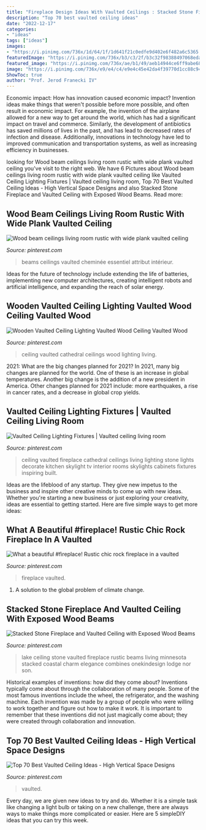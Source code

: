```yaml
---
title: "Fireplace Design Ideas With Vaulted Ceilings : Stacked Stone Fireplace And Vaulted Ceiling With Exposed Wood Beams"
description: "Top 70 best vaulted ceiling ideas"
date: "2022-12-17"
categories:
- "ideas"
tags: ["ideas"]
images:
- "https://i.pinimg.com/736x/1d/64/1f/1d641f21c0edfe9d402e6f482a6c5365.jpg"
featuredImage: "https://i.pinimg.com/736x/b3/c3/2f/b3c32f98388497068edad49f24e832e2.jpg"
featured_image: "https://i.pinimg.com/736x/ae/b1/49/aeb14944ce6ff9abe68625b710611526--ceiling-beams-wood-ceilings.jpg"
image: "https://i.pinimg.com/736x/e9/e4/c4/e9e4c45e42da4f39770d1cc88c945299.jpg"
ShowToc: true
author: "Prof. Jerod Franecki IV"
---
```



Economic impact: How has innovation caused economic impact?
Invention ideas make things that weren't possible before more possible, and often result in economic impact. For example, the invention of the airplane allowed for a new way to get around the world, which has had a significant impact on travel and commerce. Similarly, the development of antibiotics has saved millions of lives in the past, and has lead to decreased rates of infection and disease. Additionally, innovations in technology have led to improved communication and transportation systems, as well as increasing efficiency in businesses.

	

		
looking for Wood beam ceilings living room rustic with wide plank vaulted ceiling you've visit to the right web. We have 6 Pictures about Wood beam ceilings living room rustic with wide plank vaulted ceiling like Vaulted Ceiling Lighting Fixtures | Vaulted ceiling living room, Top 70 Best Vaulted Ceiling Ideas - High Vertical Space Designs and also Stacked Stone Fireplace and Vaulted Ceiling with Exposed Wood Beams. Read more:
		
    
## Wood Beam Ceilings Living Room Rustic With Wide Plank Vaulted Ceiling

<img loading=lazy src="https://i.pinimg.com/736x/ae/b1/49/aeb14944ce6ff9abe68625b710611526--ceiling-beams-wood-ceilings.jpg" onerror="this.onerror=null;this.src='https://tse2.mm.bing.net/th?id=OIP.p2M0yjMUnNtqqtGGC00mLwHaE6&amp;pid=15.1';" alt="Wood beam ceilings living room rustic with wide plank vaulted ceiling">

_Source: pinterest.com_

>beams ceilings vaulted cheminée essentiel attribut intérieur. 

	

Ideas for the future of technology include extending the life of batteries, implementing new computer architectures, creating intelligent robots and artificial intelligence, and expanding the reach of solar energy.

    
## Wooden Vaulted Ceiling Lighting Vaulted Wood Ceiling Vaulted Wood

<img loading=lazy src="https://i.pinimg.com/736x/b3/c3/2f/b3c32f98388497068edad49f24e832e2.jpg" onerror="this.onerror=null;this.src='https://tse2.mm.bing.net/th?id=OIP.2hOexab5gufh1Vl08iUm1AHaLI&amp;pid=15.1';" alt="Wooden Vaulted Ceiling Lighting Vaulted Wood Ceiling Vaulted Wood">

_Source: pinterest.com_

>ceiling vaulted cathedral ceilings wood lighting living. 

	

2021: What are the big changes planned for 2021?
In 2021, many big changes are planned for the world. One of these is an increase in global temperatures. Another big change is the addition of a new president in America. Other changes planned for 2021 include: more earthquakes, a rise in cancer rates, and a decrease in global crop yields.

    
## Vaulted Ceiling Lighting Fixtures | Vaulted Ceiling Living Room

<img loading=lazy src="https://i.pinimg.com/736x/3d/08/69/3d08692680f15e58025a5d2abb2b78bc.jpg" onerror="this.onerror=null;this.src='https://tse3.mm.bing.net/th?id=OIP.lBOvZHDt7VkdBDINq8vqTwHaK0&amp;pid=15.1';" alt="Vaulted Ceiling Lighting Fixtures | Vaulted ceiling living room">

_Source: pinterest.com_

>ceiling vaulted fireplace cathedral ceilings living lighting stone lights decorate kitchen skylight tv interior rooms skylights cabinets fixtures inspiring built. 

	

Ideas are the lifeblood of any startup. They give new impetus to the business and inspire other creative minds to come up with new ideas. Whether you're starting a new business or just exploring your creativity, ideas are essential to getting started. Here are five simple ways to get more ideas: 

    
## What A Beautiful #fireplace! Rustic Chic Rock Fireplace In A Vaulted

<img loading=lazy src="https://i.pinimg.com/736x/e9/e4/c4/e9e4c45e42da4f39770d1cc88c945299.jpg" onerror="this.onerror=null;this.src='https://tse4.mm.bing.net/th?id=OIP.j9O_2SlzUOEj4vORGzR3zQHaLH&amp;pid=15.1';" alt="What a beautiful #fireplace! Rustic chic rock fireplace in a vaulted">

_Source: pinterest.com_

>fireplace vaulted. 

	

1. A solution to the global problem of climate change.

    
## Stacked Stone Fireplace And Vaulted Ceiling With Exposed Wood Beams

<img loading=lazy src="https://i.pinimg.com/736x/1d/64/1f/1d641f21c0edfe9d402e6f482a6c5365.jpg" onerror="this.onerror=null;this.src='https://tse4.mm.bing.net/th?id=OIP.XRCy6JEO_27GgvUWtYz39wHaE_&amp;pid=15.1';" alt="Stacked Stone Fireplace and Vaulted Ceiling with Exposed Wood Beams">

_Source: pinterest.com_

>lake ceiling stone vaulted fireplace rustic beams living minnesota stacked coastal charm elegance combines onekindesign lodge nor son. 

	

Historical examples of inventions: how did they come about?
Inventions typically come about through the collaboration of many people. Some of the most famous inventions include the wheel, the refrigerator, and the washing machine. Each invention was made by a group of people who were willing to work together and figure out how to make it work. It is important to remember that these inventions did not just magically come about; they were created through collaboration and innovation.

    
## Top 70 Best Vaulted Ceiling Ideas - High Vertical Space Designs

<img loading=lazy src="https://i.pinimg.com/736x/dd/60/de/dd60de174db42fce3dc4de653e9b63ca.jpg" onerror="this.onerror=null;this.src='https://tse4.mm.bing.net/th?id=OIP.xpiXHoKaVyqcXYiHV5Dh3QAAAA&amp;pid=15.1';" alt="Top 70 Best Vaulted Ceiling Ideas - High Vertical Space Designs">

_Source: pinterest.com_

>vaulted. 

	

Every day, we are given new ideas to try and do. Whether it is a simple task like changing a light bulb or taking on a new challenge, there are always ways to make things more complicated or easier. Here are 5 simpleDIY ideas that you can try this week.

